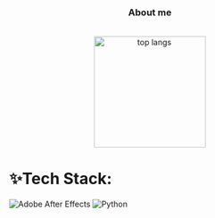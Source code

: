 <div align="center">
  <h3 align="center">About me</h3>

  <p align="center">
    <!--<a href="" target="_blank">Website</a> •
    <img align="center" width=200 alt="top langs" src="" />-->
  </p>
  <br/>
  <img align="center" height=200 alt="top langs" src="https://github-readme-stats-2-phimaster0303s-projects.vercel.app/api/top-langs?username=Naskar-ae&theme=dark&border_radius=10px&CACHE_SECONDS=600&layout=donut" />
  <br/>
</div>

# ✨Tech Stack:
![Adobe After Effects](https://img.shields.io/badge/Adobe%20After%20Effects-e9baba.svg?style=for-the-badge&logo=Adobe%20After%20Effects&logoColor=white)
![Python](https://img.shields.io/badge/python-3670A0?style=for-the-badge&logo=python&logoColor=ffdd54)
